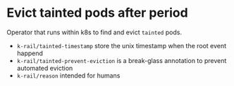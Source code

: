 # Evict tainted pods after period
Operator that runs within k8s to find and evict `tainted` pods.

* `k-rail/tainted-timestamp` store the unix timestamp when the root event happend
* `k-rail/tainted-prevent-eviction` is a break-glass annotation to prevent automated eviction
* `k-rail/reason` intended for humans
